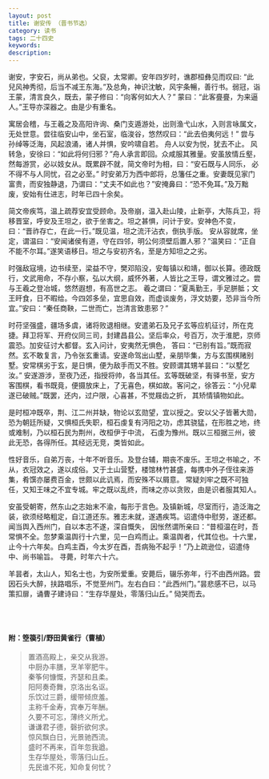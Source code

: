 ```yaml
---
layout: post
title: 谢安传 （晋书节选）
category: 读书
tags: 二十四史
keywords: 
description: 
---
```


谢安，字安石，尚从弟也。父裒，太常卿。安年四岁时，谯郡桓彝见而叹曰: “此兒风神秀彻，后当不减王东海。”及总角，神识沈敏，风宇条暢，善行书。弱冠，诣王蒙，清言良久，既去，蒙子修曰：“向客何如大人？”
蒙曰：“此客亹亹，为来逼人。”王导亦深器之。由是少有重名。

寓居会稽，与王羲之及高阳许询、桑门支遁游处，出则渔弋山水，入则言咏属文，无处世意。尝往临安山中，坐石室，临浚谷，悠然叹曰：“此去伯夷何远！” 尝与孙绰等泛海，风起浪涌，诸人并惧，安吟啸自若。
舟人以安为悦，犹去不止。 风转急，安徐曰：“如此将何归邪？”舟人承言即回。众咸服其雅量。安虽放情丘壑，然每游赏，必以妓女从。既累辟不就，简文帝时为相，曰：“安石既与人同乐， 必不得不与人同忧，召之必至。”
时安弟万为西中郎将，总籓任之重。安妻既见家门富贵，而安独静退，乃谓曰：“丈夫不如此也？”安掩鼻曰：“恐不免耳。”及万黜废，安始有仕进志，时年已四十余矣。

简文帝疾笃，温上疏荐安宜受顾命。及帝崩，温入赴山陵，止新亭，大陈兵卫，将移晋室，呼安及王坦之，欲于坐害之。坦之甚惧，问计于安。安神色不变，曰：“晋祚存亡，在此一行。”既见温，坦之流汗沾衣，倒执手版。
安从容就席，坐定，谓温曰：“安闻诸侯有道，守在四邻，明公何须壁后置人邪？”温笑曰：“正自不能不尔耳。”遂笑语移日。坦之与安初齐名，至是方知坦之之劣。

时强敌寇境，边书续至，梁益不守，樊邓陷没，安每镇以和靖，御以长算。德政既行，文武用命，不存小察，弘以大纲，威怀外著，人皆比之王导，谓文雅过之。尝与王羲之登冶城，悠然遐想，有高世之志。
羲之谓曰：“夏禹勤王，手足胼胝；文王旰食，日不暇给。今四郊多垒，宜思自效，而虚谈废务，浮文妨要，恐非当今所宜。”安曰：“秦任商鞅，二世而亡，岂清言致患邪？”

时苻坚强盛，疆场多虞，诸将败退相继。安遣弟石及兄子玄等应机征讨，所在克捷。拜卫将军、开府仪同三司，封建昌县公。坚后率众，号百万，次于淮肥，京师震恐。加安征讨大都督。玄入问计，安夷然无惧色，
答曰：“已别有旨。”既而寂然。玄不敢复言，乃令张玄重请。安遂命驾出山墅，亲朋毕集，方与玄围棋赌别墅。安常棋劣于玄，是日惧，便为敌手而又不胜。安顾谓其甥羊昙曰：“以墅乞汝。”
安遂游涉，至夜乃还，指授将帅，各当其任。玄等既破坚，有驿书至，安方客围棋，看书既竟，便摄放床上，了无喜色，棋如故。客问之，徐答云：“小兒辈遂已破贼。”既罢，还内，过户限，心喜甚，不觉屐齿之折，
其矫情镇物如此。

是时桓冲既卒，荆、江二州并缺，物论以玄勋望，宜以授之。安以父子皆著大勋，恐为朝廷所疑，又惧桓氏失职，桓石虔复有沔阳之功，虑其骁猛，在形胜之地，终或难制，乃以桓石民为荆州，改桓伊于中流，
石虔为豫州。既以三桓据三州，彼此无恐，各得所任。其经远无竞，类皆如此。

性好音乐，自弟万丧，十年不听音乐。及登台辅，期丧不废乐。王坦之书喻之，不从，衣冠效之，遂以成俗。又于土山营墅，楼馆林竹甚盛，每携中外子侄往来游集，肴馔亦屡费百金，世颇以此讥焉，而安殊不以屑意。
常疑刘牢之既不可独任，又知王味之不宜专城。牢之既以乱终，而味之亦以贪败，由是识者服其知人。

安虽受朝寄，然东山之志始末不渝，每形于言色。及镇新城，尽室而行，造泛海之装，欲须经略粗定，自江道还东。雅志未就，遂遇疾笃。诏遣侍中慰劳，遂还都。闻当舆入西州门，自以本志不遂，深自慨失，
因怅然谓所亲曰：“昔桓温在时，吾常惧不全。忽梦乘温舆行十六里，见一白鸡而止。乘温舆者，代其位也。十六里，止今十六年矣。白鸡主酉，今太岁在酉，吾病殆不起乎！”乃上疏逊位，诏遣侍中、尚书喻旨。
寻薨，时年六十六。

羊昙者，太山人，知名士也，为安所爱重。安薨后，辍乐弥年，行不由西州路。尝因石头大醉，扶路唱乐，不觉至州门。左右白曰：“此西州门。”昙悲感不已，以马策扣扉，诵曹子建诗曰：“生存华屋处，零落归山丘。”
恸哭而去。  
  
<br/>
<br/>  

#### 附：箜篌引/野田黄雀行（曹植）  

>置酒高殿上，亲交从我游。  
>中厨办丰膳，烹羊宰肥牛。  
>秦筝何慷慨，齐瑟和且柔。  
>阳阿奏奇舞，京洛出名讴。  
>乐饮过三爵，缓带倾庶羞。  
>主称千金寿，宾奉万年酬。  
>久要不可忘，薄终义所尤。  
>谦谦君子德，磬折欲何求。  
>惊风飘白日，光景驰西流。  
>盛时不再来，百年忽我遒。  
>生存华屋处，零落归山丘。  
>先民谁不死，知命复何忧？  
